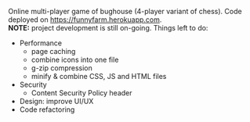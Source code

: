 Online multi-player game of bughouse (4-player variant of chess). Code deployed on https://funnyfarm.herokuapp.com. \
**NOTE:** project development is still on-going. Things left to do:
- Performance
    - page caching
    - combine icons into one file
    - g-zip compression
    - minify & combine CSS, JS and HTML files
- Security
    - Content Security Policy header
- Design: improve UI/UX
- Code refactoring
